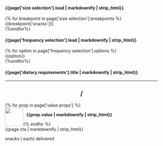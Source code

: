<div class="col-xs-12 col-md-5 calculator">
  <!--SIZE SELECTION-->
  <div class="col-xs-12 col-sm-6 col-md-12">
    <h4>{{page['size selection'].lead | markdownify | strip_html}}</h4>
    <div class="tabs size-selection">
      {% for breakpoint in page['size selection'].breakpoints %}
      <div class="btn-tab {% if forloop.first %} selected-tab {% endif %}" data-box-size="{{breakpoint.box}}">
        {{breakpoint['snacks']}}
      </div>
      {%endfor%}
    </div>
  </div>
  <!--FREQUENCY SELECTION-->
  <div class="col-xs-12 col-sm-6 col-md-12">
    <h4>{{page['frequency selection'].lead | markdownify | strip_html}}</h4>
    <div class="tabs frequency-selection">
      {% for option in page['frequency selection'].options %}
      <div class="btn-tab {% if forloop.last %} selected-tab {% endif %}" style="width: 50%">
        {{option}}
      </div>
      {%endfor%}
    </div>
  </div>
  <div class="col-xs-12 col-sm-6 col-md-12">
    <h4>{{page['dietary requirements'].title | markdownify | strip_html}}</h4>
    <!-- <div class="tabs frequency-selection">
      {% for option in page['frequency selection'].options %}
      <div class="btn-tab {% if forloop.last %} selected-tab {% endif %}">
        {{option}}
      </div>
      {%endfor%}
    </div> -->
  </div>
  <div class="hidden-sm hidden-xs">
  <hr>
  <div class="row">
    <div class="col-xs-12">
      <h2 class="price" style="text-transform: none; text-align: center;">
        <span class="cost"></span> / <span class="frequency"></span>
      </h2>
    </div>
    {% for prop in page['value props'] %}
    <div class="col-xs-12 col-sm-6"  style="margin-bottom: 20px">
      <img src="{{prop.image}}" style="width: 60px; float: left;">
      <p style="font-size: 14px;font-weight: bold; width: calc(100% - 70px); margin-left: 10px; float: left">{{prop.value | markdownify | strip_html}}</p>
    </div>
    {% endfor %}
  </div>
  <a class="product-link btn btn-red" style="max-width: none"><span class="pricing-cta">{{page.cta | markdownify | strip_html}}</span></a>
  <p class="additional-info">
    <span class="snack-num"></span> snacks
    (<span class="per-snack"></span> each)
    delivered <span class="frequency-ly"></span></p>
  </div>
</div>
<style>
@media (min-width: 992px) {
  .price {
    margin-top: 5px;
  }
}
</style>

<script>
// set number of snacks to default
var snack_num = {{page['starter box']['number of snacks']}};

// set cost to default
var cost = {{page['starter box'].cost['per month']}};

// set CTAs for reference in JS
var cta = "{{page.cta}}";

var starterboxname = "{{page['starter box'].name}}";
var smallboxname = "{{page['small box'].name}}";
var mediumboxname = "{{page['medium box'].name}}";

var oneoff = false;
function calculatePrice() {
  if (box_size == "small box") {
    snack_num = {{page['small box']['number of snacks']}};
    if (delivery_frequency == "once") {
      cost = {{page['small box'].cost['once']}};
    } else (delivery_frequency == "month") {
      cost = {{page['small box'].cost['per month']}};
    } 

    custom_box = false;
  } else if (box_size == "medium box") {
    snack_num = {{page['medium box']['number of snacks']}};
    if (delivery_frequency == "once") {
      cost = {{page['medium box'].cost['once']}};
    } else (delivery_frequency == "month") {
      cost = {{page['medium box'].cost['per month']}};
    }

    custom_box = false;
  } else if (box_size == "starter box") {
    snack_num = {{page['starter box']['number of snacks']}};
    if (delivery_frequency == "once") {
      cost = {{page['starter box'].cost['once']}};
    } else (delivery_frequency == "month") {
      cost = {{page['starter box'].cost['per month']}};
    }
    custom_box = false;
  // } else if (box_size == "custom box") {
  //   if (delivery_frequency == "week") {
  //     cost = {{page['custom box'].cost['once']}};
  //   } else if (delivery_frequency == "month") {
  //     cost = {{page['custom box'].cost['per month']}};
  //   } else {
  //     cost = {{page['custom box'].cost['per fortnight']}};
  //   }
  //   custom_box = true;
  }
}
</script>
